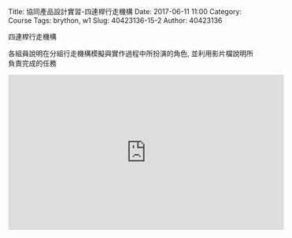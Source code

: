 Title: 協同產品設計實習-四連桿行走機構
Date: 2017-06-11 11:00
Category: Course
Tags: brython, w1
Slug: 40423136-15-2
Author: 40423136


四連桿行走機構

<!-- PELICAN_END_SUMMARY -->

各組員說明在分組行走機構模擬與實作過程中所扮演的角色, 並利用影片檔說明所負責完成的任務

<iframe width="560" height="315" src="https://www.youtube.com/embed/Sxl_NzgFizY" frameborder="0" allowfullscreen></iframe>








































